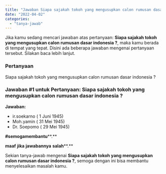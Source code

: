 ```yaml
---
title: "Jawaban Siapa sajakah tokoh yang mengusupkan calon rumusan dasar indonesia ?"
date: "2022-04-02"
categories: 
  - "tanya-jawab"
---
```


Jika kamu sedang mencari jawaban atas pertanyaan: **Siapa sajakah tokoh yang mengusupkan calon rumusan dasar indonesia ?**, maka kamu berada di tempat yang tepat. Disini ada beberapa jawaban mengenai pertanyaan tersebut. Silakan baca lebih lanjut.

### Pertanyaan

Siapa sajakah tokoh yang mengusupkan calon rumusan dasar indonesia ?

### Jawaban #1 untuk Pertanyaan: Siapa sajakah tokoh yang mengusupkan calon rumusan dasar indonesia ?

**Jawaban:**

- ir.soekarno ( 1 Juni 1945)
- Moh.yamin ( 31 Mei 1945)
- Dr. Soepomo ( 29 Mei 1945)

**#****s****e****m****o****g****a****m****e****m****b****a****n****t****u****.**

**maaf** **jika** **jawabannya** **salah****.**

Sekian tanya-jawab mengenai **Siapa sajakah tokoh yang mengusupkan calon rumusan dasar indonesia ?**, semoga dengan ini bisa membantu menyelesaikan masalah kamu.
